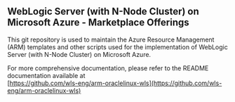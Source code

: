 ## WebLogic Server (with N-Node Cluster) on Microsoft Azure - Marketplace Offerings

This git repository is used to maintain the Azure Resource Management (ARM) templates and other scripts 
used for the implementation of WebLogic Server (with N-Node Cluster) on Microsoft Azure.

For more comprehensive documentation, please refer to the README documentation available at <br>
[https://github.com/wls-eng/arm-oraclelinux-wls](https://github.com/wls-eng/arm-oraclelinux-wls)
